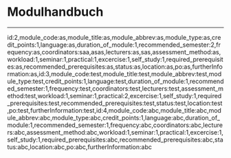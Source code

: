 
Modulhandbuch
=============


---

id:2,module_code:as,module_title:as,module_abbrev:as,module_type:as,credit_points:1,language:as,duration_of_module:1,recommended_semester:2,frequency:as,coordinators:saa,asas,lecturers:as,sas,assessment_method:as,workload:1,seminar:1,practical:1,excercise:1,self_study:1,required_prerequisites:as,recommended_prerequisites:as,status:as,location:as,po:as,furtherInformation:as,id:3,module_code:test,module_title:test,module_abbrev:test,module_type:test,credit_points:1,language:test,duration_of_module:1,recommended_semester:1,frequency:test,coordinators:test,lecturers:test,assessment_method:test,workload:1,seminar:1,practical:2,excercise:1,self_study:1,required_prerequisites:test,recommended_prerequisites:test,status:test,location:test,po:test,furtherInformation:test,id:4,module_code:abc,module_title:abc,module_abbrev:abc,module_type:abc,credit_points:1,language:abc,duration_of_module:1,recommended_semester:1,frequency:abc,coordinators:abc,lecturers:abc,assessment_method:abc,workload:1,seminar:1,practical:1,excercise:1,self_study:1,required_prerequisites:abc,recommended_prerequisites:abc,status:abc,location:abc,po:abc,furtherInformation:abc